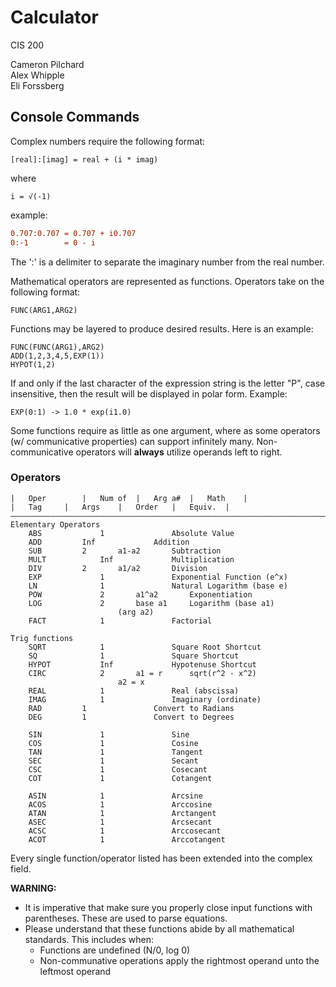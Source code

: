# Calculator

CIS 200

Cameron Pilchard<br/>
Alex Whipple<br/>
Eli Forssberg<br/>

## Console Commands
Complex numbers require the following format:
```
[real]:[imag] = real + (i * imag)
```
where 
```
i = √(-1)
```
example:
```diff
0.707:0.707	= 0.707 + i0.707
0:-1		= 0 - i
```
The ':' is a delimiter to separate the imaginary number from the real number.

Mathematical operators are represented as functions.
Operators take on the following format:
```
FUNC(ARG1,ARG2)
```
Functions may be layered to produce desired results.
Here is an example:
```
FUNC(FUNC(ARG1),ARG2)
ADD(1,2,3,4,5,EXP(1))
HYPOT(1,2)

```
If and only if the last character of the expression string is the letter "P", case insensitive, then the result will be displayed in polar form.
Example:
```
EXP(0:1) -> 1.0 * exp(i1.0)
```
Some functions require as little as one argument, where as some operators (w/ communicative properties) can support infinitely many.
Non-communicative operators will **always** utilize operands left to right.

### Operators
```
|	Oper		|	Num of	|	Arg a#	|	Math	|
|	Tag		|	Args	|	Order	|	Equiv.	|
—————————————————————————————————————————————————————————————————————————
Elementary Operators
	ABS     		1				Absolute Value
	ADD			Inf				Addition
	SUB			2		a1-a2		Subtraction
	MULT			Inf				Multiplication
	DIV			2		a1/a2		Division
 	EXP     		1				Exponential Function (e^x)
	LN       		1				Natural Logarithm (base e)
	POW      		2		a1^a2		Exponentiation
	LOG      		2		base a1		Logarithm (base a1)
						(arg a2)
	FACT			1				Factorial

Trig functions
	SQRT     		1				Square Root Shortcut
	SQ      		1				Square Shortcut
	HYPOT			Inf				Hypotenuse Shortcut
	CIRC			2		a1 = r		sqrt(r^2 - x^2)
						a2 = x
	REAL			1				Real (abscissa)
	IMAG			1				Imaginary (ordinate)
	RAD			1				Convert to Radians
	DEG			1				Convert to Degrees
	
	SIN     		1				Sine
	COS     		1				Cosine
	TAN     		1				Tangent
	SEC     		1				Secant
	CSC     		1				Cosecant
	COT     		1				Cotangent

	ASIN     		1				Arcsine
	ACOS     		1				Arccosine
	ATAN     		1				Arctangent
	ASEC     		1				Arcsecant
	ACSC     		1				Arccosecant
	ACOT     		1				Arccotangent
```
Every single function/operator listed has been extended into the complex field.

**WARNING:**
- It is imperative that make sure you properly close input functions with parentheses. These are used to parse equations.
- Please understand that these functions abide by all mathematical standards. This includes when:
	- Functions are undefined (N/0, log 0)
	- Non-communative operations apply the rightmost operand unto the leftmost operand
